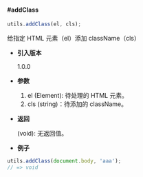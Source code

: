 #### #addClass

```javascript
utils.addClass(el, cls);
```

给指定 HTML 元素（el）添加 className（cls）

- **引入版本**

    1.0.0

- **参数**

    1. el (Element): 待处理的 HTML 元素。
    2. cls (string)：待添加的 className。

- **返回**

    (void): 无返回值。

- **例子**

```javascript
utils.addClass(document.body, 'aaa');
// => void
```
